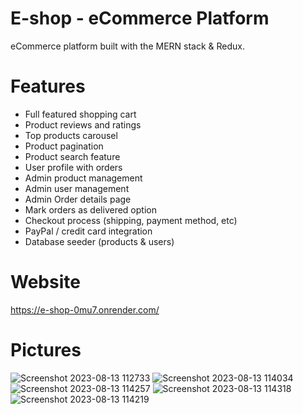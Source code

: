 # E-shop - eCommerce Platform

eCommerce platform built with the MERN stack & Redux.

# Features

- Full featured shopping cart
- Product reviews and ratings
- Top products carousel
- Product pagination
- Product search feature
- User profile with orders
- Admin product management
- Admin user management
- Admin Order details page
- Mark orders as delivered option
- Checkout process (shipping, payment method, etc)
- PayPal / credit card integration
- Database seeder (products & users)

# Website
https://e-shop-0mu7.onrender.com/

# Pictures

![Screenshot 2023-08-13 112733](https://github.com/Kfir1/E-shop/assets/74601204/a7b2dedf-7de1-4337-ae2b-958016966619)
![Screenshot 2023-08-13 114034](https://github.com/Kfir1/E-shop/assets/74601204/eda99a99-c8a3-4a81-bc03-804d3c30dcbb)
![Screenshot 2023-08-13 114257](https://github.com/Kfir1/E-shop/assets/74601204/eccdb1a7-d513-46cb-92a6-f3228edba18e)
![Screenshot 2023-08-13 114318](https://github.com/Kfir1/E-shop/assets/74601204/385c9ae4-5722-4fdb-8ffc-bfff5570aa5a)
![Screenshot 2023-08-13 114219](https://github.com/Kfir1/E-shop/assets/74601204/dd175d8e-d348-4e3e-a349-3db2ee12c57b)


